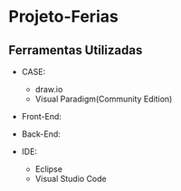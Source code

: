 # Projeto-Ferias


## Ferramentas Utilizadas
 - CASE:
    - draw.io
    - Visual Paradigm(Community Edition)


- Front-End:



- Back-End:



- IDE:
    - Eclipse
    - Visual Studio Code
